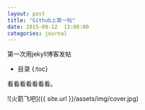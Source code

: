 ```yaml
---
layout: post
title: "Github上第一帖"
date: 2015-09-12  13:00:00
categories: journal
---
```


第一次用jekyll博客发帖

- 目录
{:toc}

看看看看看看看。

![火箭飞吧]({{ site.url }}/assets/img/cover.jpg)